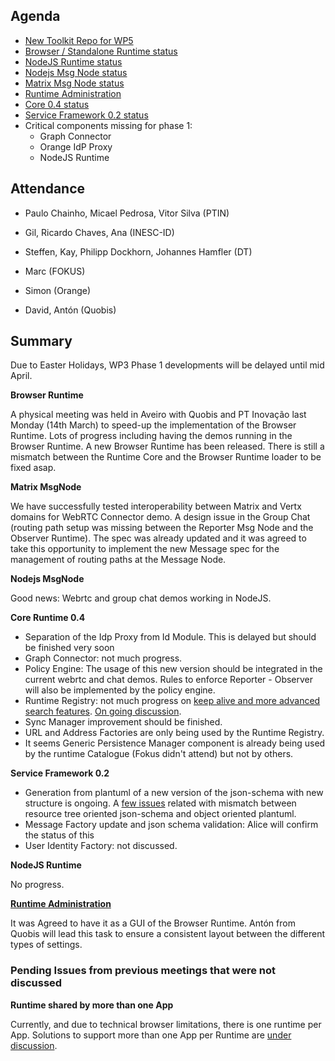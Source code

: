 Agenda
------

-	[New Toolkit Repo for WP5](https://github.com/reTHINK-project/dev-hyperty-toolkit)
-	[Browser / Standalone Runtime status](https://github.com/reTHINK-project/dev-runtime-browser/issues)
-	[NodeJS Runtime status](https://github.com/reTHINK-project/dev-runtime-nodejs/issues)
-	[Nodejs Msg Node status](https://github.com/reTHINK-project/dev-msg-node-nodejs/issues)
-	[Matrix Msg Node status](https://github.com/reTHINK-project/dev-msg-node-matrix)
-	[Runtime Administration](https://github.com/reTHINK-project/core-framework/issues/160)
-	[Core 0.4 status](https://github.com/reTHINK-project/dev-runtime-core/milestones/Core%200.4%20)
-	[Service Framework 0.2 status](https://github.com/reTHINK-project/dev-service-framework/milestones/service-framework%200.2)
- Critical components missing for phase 1:
  - Graph Connector
  - Orange IdP Proxy
  - NodeJS Runtime

Attendance
----------

-	Paulo Chainho, Micael Pedrosa, Vitor Silva (PTIN)

-	Gil, Ricardo Chaves, Ana (INESC-ID)

- Steffen, Kay,	Philipp Dockhorn, Johannes Hamfler (DT)

- Marc (FOKUS)

- Simon (Orange)

- David, Antón (Quobis)

Summary
-------

Due to Easter Holidays, WP3 Phase 1 developments will be delayed until mid April.

**Browser Runtime**

A physical meeting was held in Aveiro with Quobis and PT Inovação last Monday (14th March) to speed-up the implementation of the Browser Runtime. Lots of progress including having the demos running in the Browser Runtime. A new Browser Runtime has been released. There is still a mismatch between the Runtime Core and the Browser Runtime loader to be fixed asap.

**Matrix MsgNode**

We have successfully tested interoperability between Matrix and Vertx domains for WebRTC Connector demo. A design issue in the Group Chat (routing path setup was missing between the Reporter Msg Node and the Observer Runtime). The spec was already updated and it was agreed to take this opportunity to implement the new Message spec for the management of routing paths at the Message Node.

**Nodejs MsgNode**

Good news: Webrtc and group chat demos working in NodeJS.

**Core Runtime 0.4**

-	Separation of the Idp Proxy from Id Module. This is delayed but should be finished very soon
-	Graph Connector: not much progress.
- Policy Engine: The usage of this new version should be integrated in the current webrtc and chat demos. Rules to enforce Reporter - Observer will also be implemented by the policy engine.
- Runtime Registry: not much progress on [keep alive and more advanced search features](https://github.com/reTHINK-project/dev-runtime-core/issues/69). [On going discussion](https://github.com/reTHINK-project/dev-registry-domain/issues/8).
- Sync Manager improvement should be finished.
-	URL and Address Factories are only being used by the Runtime Registry.
-	It seems Generic Persistence Manager component is already being used by the runtime Catalogue (Fokus didn't attend) but not by others.



**Service Framework 0.2**

-	Generation from plantuml of a new version of the json-schema with new structure is ongoing. A [few issues](https://github.com/reTHINK-project/dev-service-framework/issues/22#issuecomment-199224873) related with mismatch between resource tree oriented json-schema and object oriented plantuml.
- Message Factory update and	json schema validation: Alice will confirm the status of this
-	User Identity Factory: not discussed.

**NodeJS Runtime**

No progress.

**[Runtime Administration](https://github.com/reTHINK-project/core-framework/issues/160)**

It was Agreed to have it as a GUI of the Browser Runtime. Antón from Quobis will lead this task to ensure a consistent layout between the different types of settings.


### Pending Issues from previous meetings that were not discussed

**Runtime shared by more than one App**

Currently, and due to technical browser limitations, there is one runtime per App. Solutions to support more than one App per Runtime are [under discussion](https://github.com/reTHINK-project/core-framework/issues/137).
